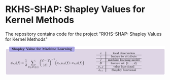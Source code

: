 # RKHS-SHAP: Shapley Values for Kernel Methods
The repository contains code for the project "RKHS-SHAP: Shapley Values for Kernel Methods"

<p align="center">
<img src="https://github.com/chau999/RKHS-SHAP/blob/main/img/fig1.png" alt="figure" width="800"/>
 </p